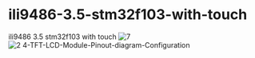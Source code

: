 # ili9486-3.5-stm32f103-with-touch
ili9486 3.5 stm32f103 with touch
![7](https://user-images.githubusercontent.com/31142397/196009062-ec96afdd-ec06-420d-9c2c-fdd658daf0a7.jpg)
![2 4-TFT-LCD-Module-Pinout-diagram-Configuration](https://github.com/user-attachments/assets/57ea8eb7-57a9-42f8-ba16-1f5ee52c2017)
